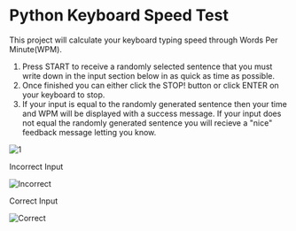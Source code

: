 # Python Keyboard Speed Test

This project will calculate your keyboard typing speed through Words Per Minute(WPM).

1. Press START to receive a randomly selected sentence that you must write down in the input section below in as quick as time as possible. 
2. Once finished you can either click the STOP! button or click ENTER on your keyboard to stop.
3. If your input is equal to the randomly generated sentence then your time and WPM will be displayed with a success message.
   If your input does not equal the randomly generated sentence you will recieve a "nice" feedback message letting you know.
   
   
   
![1](https://user-images.githubusercontent.com/60553621/97471360-8979e300-1940-11eb-93c1-0a2f54af26d5.JPG)


Incorrect Input

![Incorrect](https://user-images.githubusercontent.com/60553621/97471435-a44c5780-1940-11eb-9e9e-22f54cf667b2.JPG)

Correct Input 

![Correct](https://user-images.githubusercontent.com/60553621/97471390-94347800-1940-11eb-85d5-60c370c1dbb2.JPG)




